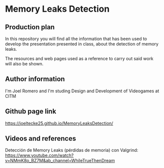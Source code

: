 # Memory Leaks Detection

## Production plan

In this repository you will find all the information that has been used to develop the presentation presented in class, about the detection of memory leaks.

The resources and web pages used as a reference to carry out said work will also be shown.

## Author information

I'm Joel Romero and I'm studing Design and Development of Videogames at CITM

## Github page link

https://joeltecke25.github.io/MemoryLeaksDetection/

## Videos and references

Detección de Memory Leaks (pérdidas de memoria) con Valgrind:
https://www.youtube.com/watch?v=NMmK8o_BZ7M&ab_channel=WhileTrueThenDream
